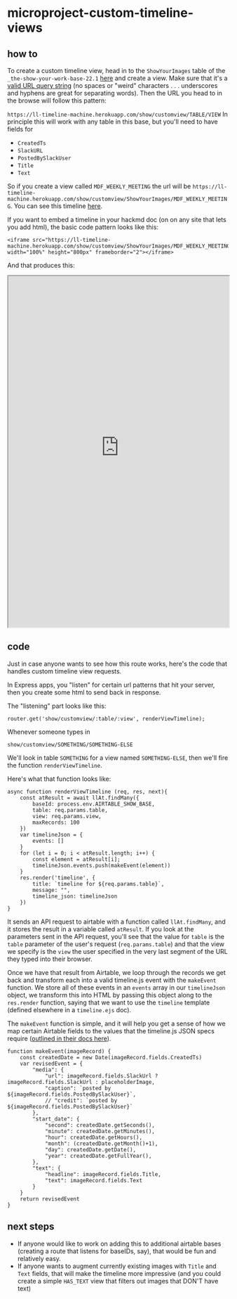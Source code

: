 # microproject-custom-timeline-views

## how to

To create a custom timeline view, head in to the `ShowYourImages` table of the `_the-show-your-work-base-22.1` [here](https://airtable.com/appXOcPzK7Qvb1Vam/tbl2wM6PlTj0kHTZj/viw5HlKQe7XEgVnAI?blocks=hide) and create a view. Make sure that it's a [valid URL query string](https://stackoverflow.com/questions/13373504/what-is-a-valid-url-query-string/13373573#:~:text=In%20particular%2C%20encoding%20the%20query,or%20%20%5Bcitation%20needed%5D) (no spaces or "weird" characters . . . underscores and hyphens are great for separating words). Then the URL you head to in the browse will follow this pattern:

`https://ll-timeline-machine.herokuapp.com/show/customview/TABLE/VIEW`
In principle this will work with any table in this base, but you'll need to have fields for
* `CreatedTs`
* `SlackURL` 
* `PostedBySlackUser`
* `Title` 
* `Text`

So if you create a view called `MDF_WEEKLY_MEETING` the url will be `https://ll-timeline-machine.herokuapp.com/show/customview/ShowYourImages/MDF_WEEKLY_MEETING`. You can see this timeline [here](https://ll-timeline-machine.herokuapp.com/show/customview/ShowYourImages/MDF_WEEKLY_MEETING).

If you want to embed a timeline in your hackmd doc (on on any site that lets you add html), the basic code pattern looks like this:

```
<iframe src="https://ll-timeline-machine.herokuapp.com/show/customview/ShowYourImages/MDF_WEEKLY_MEETING" width="100%" height="800px" frameborder="2"></iframe>
```

And that produces this:

<iframe src="https://ll-timeline-machine.herokuapp.com/show/customview/ShowYourImages/MDF_WEEKLY_MEETING" width="100%" height="800px" frameborder="2"></iframe>

## code

Just in case anyone wants to see how this route works, here's the code that handles custom timeline view requests.

In Express apps, you "listen" for certain url patterns that hit your server, then you create some html to send back in response.

The "listening" part looks like this:

```
router.get('show/customview/:table/:view', renderViewTimeline);
```

Whenever someone types in 
```
show/customview/SOMETHING/SOMETHING-ELSE
```
We'll look in table `SOMETHING` for a view named `SOMETHING-ELSE`, then we'll fire the function `renderViewTimeline`.

Here's what that function looks like:

```
async function renderViewTimeline (req, res, next){
    const atResult = await llAt.findMany({
        baseId: process.env.AIRTABLE_SHOW_BASE,
        table: req.params.table,
        view: req.params.view,
        maxRecords: 100
    })
    var timelineJson = {
        events: []
    }
    for (let i = 0; i < atResult.length; i++) {
        const element = atResult[i];
        timelineJson.events.push(makeEvent(element))
    }
    res.render('timeline', {
        title: `timeline for ${req.params.table}`,
        message: "",
        timeline_json: timelineJson
    })
}
```
It sends an API request to airtable with a function called `llAt.findMany`, and it stores the result in a variable called `atResult`. If you look at the parameters sent in the API request, you'll see that the value for `table` is the `table` parameter of the user's request (`req.params.table`) and that the view we specify is the `view` the user specified in the very last segment of the URL they typed into their browser.

Once we have that result from Airtable, we loop through the records we get back and transform each into a valid timeline.js event with the `makeEvent` function. We store all of these events in an `events` array in our `timelineJson` object, we transform this into HTML by passing this object along to the `res.render` function, saying that we want to use the `timeline` template (defined elsewhere in a `timeline.ejs` doc).

The `makeEvent` function is simple, and it will help you get a sense of how we map certain Airtable fields to the values that the timeline.js JSON specs require ([outlined in their docs here](https://timeline.knightlab.com/docs/json-format.html)).

```
function makeEvent(imageRecord) {
    const createdDate = new Date(imageRecord.fields.CreatedTs)
    var revisedEvent = {
        "media": {
            "url": imageRecord.fields.SlackUrl ? imageRecord.fields.SlackUrl : placeholderImage,
            "caption": `posted by ${imageRecord.fields.PostedBySlackUser}`,
            // "credit": `posted by ${imageRecord.fields.PostedBySlackUser}`
        },
        "start_date": {
            "second": createdDate.getSeconds(),
            "minute": createdDate.getMinutes(),
            "hour": createdDate.getHours(),
            "month": (createdDate.getMonth()+1),
            "day": createdDate.getDate(),
            "year": createdDate.getFullYear(),
        },
        "text": {
            "headline": imageRecord.fields.Title,
            "text": imageRecord.fields.Text
        }
    }
    return revisedEvent
}
```

## next steps

* If anyone would like to work on adding this to additional airtable bases (creating a route that listens for baseIDs, say), that would be fun and relatively easy.
* If anyone wants to augment currently existing images with `Title` and `Text` fields, that will make the timeline more impressive (and you could create a simple `HAS_TEXT` view that filters out images that DON'T have text)